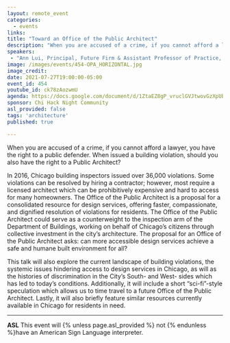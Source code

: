 ```yaml
---
layout: remote_event
categories:
  - events
links: 
title: "Toward an Office of the Public Architect"
description: "When you are accused of a crime, if you cannot afford a lawyer, you have the right to a public defender. When issued a building violation, should you also have the right to a Public Architect? The proposal for an Office of the Public Architect asks: can more accessible design services achieve a safe and humane built environment for all?"
speakers:
 - "Ann Lui, Principal, Future Firm & Assistant Professor of Practice, University of Michigan"
image: /images/events/454-OPA_HORIZONTAL.jpg
image_credit:
date: 2021-07-27T19:00:00-05:00
event_id: 454
youtube_id: ck78zAozwmU
agenda: https://docs.google.com/document/d/1ZtaEZ8gP_vruclGVJtwovGzXpUb6dST_MHVsJmQLDSg/edit?usp=sharing
sponsor: Chi Hack Night Community
asl_provided: false
tags: 'architecture'
published: true

---
```


When you are accused of a crime, if you cannot afford a lawyer, you have the right to a public defender. When issued a building violation, should you also have the right to a Public Architect? 

In 2016, Chicago building inspectors issued over 36,000 violations. Some violations can be resolved by hiring a contractor; however, most require a licensed architect which can be prohibitively expensive and hard to access for many homeowners. The Office of the Public Architect is a proposal for a consolidated resource for design services, offering faster, compassionate, and dignified resolution of violations for residents. The Office of the Public Architect could serve as a counterweight to the inspection arm of the Department of Buildings, working on behalf of Chicago’s citizens through collective investment in the city’s architecture. The proposal for an Office of the Public Architect asks: can more accessible design services achieve a safe and humane built environment for all?

This talk will also explore the current landscape of building violations, the systemic issues hindering access to design services in Chicago, as will as the histories of discrimination in the City’s South- and West- sides which has led to today’s conditions. Additionally, it will include a short “sci-fi”-style speculation which allows us to time travel to a future Office of the Public Architect. Lastly, it will also briefly feature similar resources currently available in Chicago for residents in need. 

---

**ASL** This event will {% unless page.asl_provided %} not {% endunless %}have an American Sign Language interpreter.
